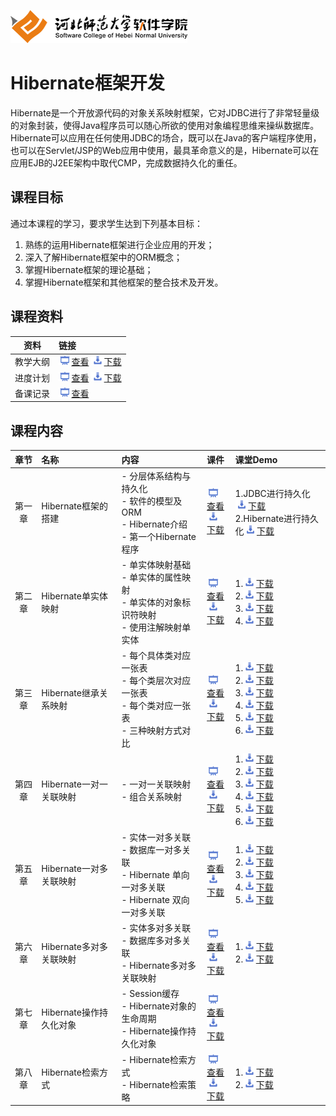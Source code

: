 ![河北师范大学软件学院](./image/logo.png)

# Hibernate框架开发

Hibernate是一个开放源代码的对象关系映射框架，它对JDBC进行了非常轻量级的对象封装，使得Java程序员可以随心所欲的使用对象编程思维来操纵数据库。 Hibernate可以应用在任何使用JDBC的场合，既可以在Java的客户端程序使用，也可以在Servlet/JSP的Web应用中使用，最具革命意义的是，Hibernate可以在应用EJB的J2EE架构中取代CMP，完成数据持久化的重任。

## 课程目标

通过本课程的学习，要求学生达到下列基本目标：

1. 熟练的运用Hibernate框架进行企业应用的开发； 
2. 深入了解Hibernate框架中的ORM概念；
3. 掌握Hibernate框架的理论基础；
4. 掌握Hibernate框架和其他框架的整合技术及开发。

## 课程资料

|资料|链接|
|:---:|:---|
|教学大纲|[<img src="./image/presentation.png" height="15" />查看](./meterials/outline.pdf)  [<img src="./image/download.png" height="15" />下载](./meterials/outline.doc) |
|进度计划|[<img src="./image/presentation.png" height="15" />查看](./meterials/schedule.pdf)  [<img src="./image/download.png" height="15" />下载](./meterials/schedule.doc) |
|备课记录|[<img src="./image/presentation.png" height="15" />查看](./preparelog) |

## 课程内容

| 章节 | 名称 | 内容 | 课件 | 课堂Demo | 
|:---:|:---|:---|:---|:---|
|第一章|Hibernate框架的搭建 |- 分层体系结构与持久化<br/>- 软件的模型及ORM<br/>- Hibernate介绍<br/>- 第一个Hibernate程序|[<img src="./image/presentation.png" height="15" />查看](./ch01-hibernate-architecture/ch01-hibernate-architecture.pdf) <br/>[<img src="./image/download.png" height="15" />下载](./meterials/slides/ch01-hibernate-architecture.pptx)|1.JDBC进行持久化[<img src="./image/download.png" height="15" />下载](./ch01-hibernate-architecture/ch01-demo-01.7z)<br/>2.Hibernate进行持久化[<img src="./image/download.png" height="15" />下载](./ch01-hibernate-architecture/ch01-demo-02.7z)|
|第二章|Hibernate单实体映射 |- 单实体映射基础<br/>- 单实体的属性映射<br/>- 单实体的对象标识符映射<br/>- 使用注解映射单实体|[<img src="./image/presentation.png" height="15" />查看](./ch02-single-entity-mapping/ch02-single-entity-mapping.pdf) <br/>[<img src="./image/download.png" height="15" />下载](./meterials/slides/ch02-single-entity-mapping.pptx)|1.[<img src="./image/download.png" height="15" />下载](./ch02-single-entity-mapping/ch02-demo-01.7z)<br/>2.[<img src="./image/download.png" height="15" />下载](./ch02-single-entity-mapping/ch02-demo-02.7z)<br/>3.[<img src="./image/download.png" height="15" />下载](./ch02-single-entity-mapping/ch02-demo-03.7z)<br/>4.[<img src="./image/download.png" height="15" />下载](./ch02-single-entity-mapping/ch02-demo-04.7z)|
|第三章|Hibernate继承关系映射 |- 每个具体类对应一张表<br>- 每个类层次对应一张表<br/>- 每个类对应一张表<br>- 三种映射方式对比|[<img src="./image/presentation.png" height="15" />查看](./ch03-inheritance-mapping/ch03-inheritance-mapping.pdf) <br/>[<img src="./image/download.png" height="15" />下载](./meterials/slides/ch03-inheritance-mapping.pptx)|1.[<img src="./image/download.png" height="15" />下载](./ch03-inheritance-mapping/ch03-demo-01.7z)<br/>2.[<img src="./image/download.png" height="15" />下载](./ch03-inheritance-mapping/ch03-demo-02.7z)<br/>3.[<img src="./image/download.png" height="15" />下载](./ch03-inheritance-mapping/ch03-demo-03.7z)<br/>4.[<img src="./image/download.png" height="15" />下载](./ch03-inheritance-mapping/ch03-demo-04.7z)<br/>5.[<img src="./image/download.png" height="15" />下载](./ch03-inheritance-mapping/ch03-demo-05.7z)<br/>6.[<img src="./image/download.png" height="15" />下载](./ch03-inheritance-mapping/ch03-demo-06.7z)|
|第四章|Hibernate一对一关联映射 |- 一对一关联映射<br/>- 组合关系映射|[<img src="./image/presentation.png" height="15" />查看](./ch04-one-to-one-mapping/ch04-one-to-one-mapping.pdf) <br/>[<img src="./image/download.png" height="15" />下载](./meterials/slides/ch04-one-to-one-mapping.pptx)|1.[<img src="./image/download.png" height="15" />下载](./ch04-one-to-one-mapping/ch04-demo-01.7z)<br/>2.[<img src="./image/download.png" height="15" />下载](./ch04-one-to-one-mapping/ch04-demo-02.7z)<br/>3.[<img src="./image/download.png" height="15" />下载](./ch04-one-to-one-mapping/ch04-demo-03.7z)<br/>4.[<img src="./image/download.png" height="15" />下载](./ch04-one-to-one-mapping/ch04-demo-04.7z)<br/>5.[<img src="./image/download.png" height="15" />下载](./ch04-one-to-one-mapping/ch04-demo-05.7z)<br/>6.[<img src="./image/download.png" height="15" />下载](./ch04-one-to-one-mapping/ch04-demo-06.7z)|
|第五章|Hibernate一对多关联映射 |- 实体一对多关联<br/>- 数据库一对多关联<br/>- Hibernate 单向一对多关联<br/>- Hibernate 双向一对多关联|[<img src="./image/presentation.png" height="15" />查看](./ch05-one-to-many-mapping/ch05-one-to-many-mapping.pdf) <br/>[<img src="./image/download.png" height="15" />下载](./meterials/slides/ch05-one-to-many-mapping.pptx)|1.[<img src="./image/download.png" height="15" />下载](./ch05-one-to-many-mapping/ch05-demo-01.7z)<br/>2.[<img src="./image/download.png" height="15" />下载](./ch05-one-to-many-mapping/ch05-demo-02.7z)<br/>3.[<img src="./image/download.png" height="15" />下载](./ch05-one-to-many-mapping/ch05-demo-03.7z)<br/>4.[<img src="./image/download.png" height="15" />下载](./ch05-one-to-many-mapping/ch05-demo-04.7z)<br/>5.[<img src="./image/download.png" height="15" />下载](./ch05-one-to-many-mapping/ch05-demo-05.7z)|
|第六章|Hibernate多对多关联映射 |- 实体多对多关联<br/>- 数据库多对多关联<br/>- Hibernate多对多关联映射|[<img src="./image/presentation.png" height="15" />查看](./ch06-many-to-many-mapping/ch06-many-to-many-mapping.pdf) <br/>[<img src="./image/download.png" height="15" />下载](./meterials/slides/ch06-many-to-many-mapping.pptx)|1.[<img src="./image/download.png" height="15" />下载](./ch06-many-to-many-mapping/ch06-demo-01.7z)<br/>2.[<img src="./image/download.png" height="15" />下载](./ch06-many-to-many-mapping/ch06-demo-02.7z)|
|第七章|Hibernate操作持久化对象 |- Session缓存<br/>- Hibernate对象的生命周期<br/>- Hibernate操作持久化对象|[<img src="./image/presentation.png" height="15" />查看](./ch07-manage-persistant-object/ch07-manage-persistant-object.pdf) <br/>[<img src="./image/download.png" height="15" />下载](./meterials/slides/ch07-manage-persistant-object.pptx)| |
|第八章|Hibernate检索方式 |- Hibernate检索方式<br/>- Hibernate检索策略|[<img src="./image/presentation.png" height="15" />查看](./ch08-retrieval-mode/ch08-retrieval-mode.pdf) <br/>[<img src="./image/download.png" height="15" />下载](./meterials/slides/ch08-retrieval-mode.pptx)|1.[<img src="./image/download.png" height="15" />下载](./ch08-retrieval-mode/ch08-demo-01.7z)<br/>2.[<img src="./image/download.png" height="15" />下载](./ch08-retrieval-mode/ch08-demo-02.7z)|


